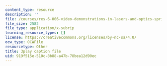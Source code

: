 ```yaml
---
content_type: resource
description: ''
file: /courses/res-6-006-video-demonstrations-in-lasers-and-optics-spring-2008/919f515e510c8b88a47b78bea12d90ec_KtOhRHLE7Q0.srt
file_size: 2582
file_type: application/x-subrip
learning_resource_types: []
license: https://creativecommons.org/licenses/by-nc-sa/4.0/
ocw_type: OCWFile
resourcetype: Other
title: 3play caption file
uid: 919f515e-510c-8b88-a47b-78bea12d90ec
---
```

